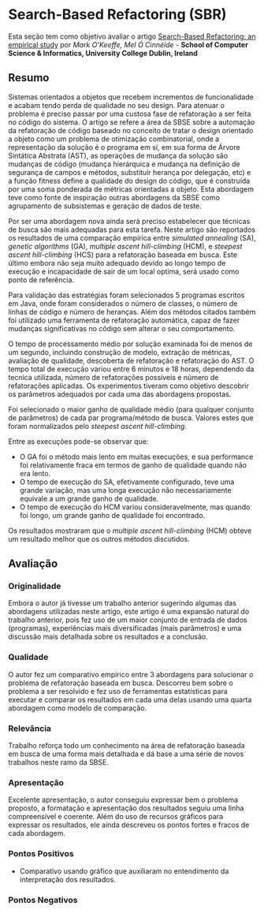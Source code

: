 # Search-Based Refactoring (SBR)
Esta seção tem como objetivo avaliar o artigo [Search-Based Refactoring: an empirical study](sbr.pdf) por
*Mark O’Keeffe, Mel Ó Cinnéide* -
**School of Computer Science & Informatics, University College Dublin, Ireland**

## Resumo

Sistemas orientados a objetos que recebem incrementos de funcionalidade e acabam tendo perda de qualidade no seu design. Para atenuar o problema é preciso passar por uma custosa fase de refatoração a ser feita no código do sistema. O artigo se refere a área da SBSE sobre a automação da refatoração de código baseado no conceito de tratar o design orientado a objeto como um problema de otimização combinatorial, onde a representação da solução é o programa em sí, em sua forma de Árvore Sintática Abstrata (AST), as operações de mudança da solução são mudanças de código (mudança hierárquica e mudança na definição de segurança de campos e métodos, substituir herança por delegação, etc) e a função fitness define a qualidade do design do código, que é construída por uma soma ponderada de métricas orientadas a objeto. Esta abordagem teve como fonte de inspiração outras abordagens da SBSE como agrupamento de subsistemas e geração de dados de teste.

Por ser uma abordagem nova ainda será preciso estabelecer que técnicas de busca são mais adequadas para esta tarefa.
Neste artigo são reportados os resultados de uma comparação empírica entre *simulated annealing* (SA), *genetic algorithms* (GA), *multiple ascent hill-climbing* (HCM), e *steepest ascent hill-climbing* (HCS) para a refatoração baseada em busca. Este último embora não seja muito adequado devido ao longo tempo de execução e incapacidade de sair de um local optima, será usado como ponto de referência.

Para validação das estratégias foram selecionados 5 programas escritos em Java, onde foram considerados o número de classes, o número de linhas de código e número de heranças. Além dos métodos citados também foi utilizado uma ferramenta de refatoração automática, capaz de fazer mudanças significativas no código sem alterar o seu comportamento.

O tempo de processamento médio por solução examinada foi de menos de um segundo, incluindo construção de modelo, extração de métricas, avaliação de qualidade, descoberta de refatoração e refatoração do AST. O tempo total de execução variou entre 6 minutos e 18 horas, dependendo da tecnica utilizada, número de refatorações possíveis e número de refatorações aplicadas. Os experimentos tiveram como objetivo descobrir os parâmetros adequados por cada uma das abordagens propostas.

Foi selecionado o maior ganho de qualidade médio (para qualquer conjunto de parâmetros) de cada par programa/método de busca. Valores estes que foram normalizados pelo *steepest ascent hill-climbing*.

Entre as execuções pode-se observar que:

* O GA foi o método mais lento em muitas execuções, e sua performance foi relativamente fraca em termos de ganho de qualidade quando não era lento.
* O tempo de execução do SA, efetivamente configurado, teve uma grande variação, mas uma longa execução não necessariamente equivale a um grande ganho de qualidade.
* O tempo de execução do HCM variou consideravelmente, mas quando foi longo, um grande ganho de qualidade foi encontrado.

Os resultados mostraram que o *multiple ascent hill-climbing* (HCM) obteve um resultado melhor que os outros métodos discutidos.

## Avaliação

### Originalidade

Embora o autor já tivesse um trabalho anterior sugerindo algumas das abordagens utilizadas neste artigo, este artigo é uma expansão natural do trabalho anterior, pois fez uso de um maior conjunto de entrada de dados (programas), experiências mais diversificadas (mais parâmetros) e uma discussão mais detalhada sobre os resultados e a conclusão.

### Qualidade

O autor fez um comparativo empírico entre 3 abordagens para solucionar o problema de refatoração baseada em busca. Descorreu bem sobre o problema a ser resolvido e fez uso de ferramentas estatísticas para executar e comparar os resultados em cada uma delas usando uma quarta abordagem como modelo de comparação.

### Relevância

Trabalho reforça todo um conhecimento na área de refatoração baseada em busca de uma forma mais detalhada e dá base a uma série de novos trabalhos neste ramo da SBSE.

### Apresentação

Excelente apresentação, o autor conseguiu expressar bem o problema proposto, a formatação e apresentação dos resultados seguiu uma linha compreensível e coerente. Além do uso de recursos gráficos para expressar os resultados, ele ainda descreveu os pontos fortes e fracos de cada abordagem.

### Pontos Positivos

* Comparativo usando gráfico que auxiliaram no entendimento da interpretação dos resultados.

### Pontos Negativos
